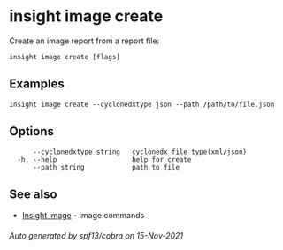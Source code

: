 # insight image create

Create an image report from a report file:

```
insight image create [flags]
```

## Examples

```
insight image create --cyclonedxtype json --path /path/to/file.json
```

## Options

```
      --cyclonedxtype string   cyclonedx file type(xml/json)
  -h, --help                   help for create
      --path string            path to file
```

## See also

* [Insight image](insight_image.md)	 - Image commands

###### Auto generated by spf13/cobra on 15-Nov-2021
